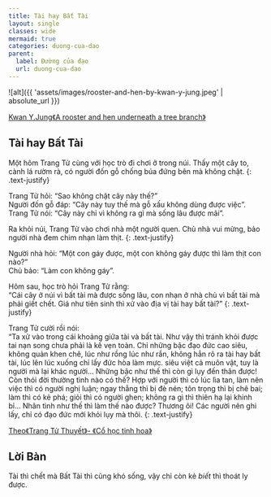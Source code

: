 ```yaml
---
title: Tài hay Bất Tài
layout: single
classes: wide
mermaid: true
categories: duong-cua-dao
parent:
  label: Đường của đạo
  url: duong-cua-dao
---
```


![alt]({{ 'assets/images/rooster-and-hen-by-kwan-y-jung.jpeg' | absolute_url }})
> <cite>
<a target="_blank" href="https://www.artworkarchive.com/profile/jungsstudio/artwork/rooster-and-hen-jung-s-studio-art-collection-e6633e">
Kwan Y.Jung《A rooster and hen underneath a tree branch》
</a>
</cite>



## Tài hay Bất Tài

Một hôm Trang Tử cùng với học trò đi chơi ở trong núi. Thấy một cây to, cành lá rườm rà, có người đốn gỗ chống búa đứng bên mà không chặt.
{: .text-justify}

Trang Tử hỏi: “Sao không chặt cây này thế?”\
Người đốn gỗ đáp: “Cây này tuy thế mà gỗ xấu không dùng được việc”.\
Trang Tử nói: “Cây này chỉ vì không ra gì mà sống lâu được mãi”.

Ra khỏi núi, Trang Tử vào chơi nhà một người quen. Chủ nhà vui mừng, bảo người nhà đem chim nhạn làm thịt.
{: .text-justify}

Người nhà hỏi: “Một con gáy được, một con không gáy được thì làm thịt con nào?”\
Chủ bảo: “Làm con không gáy”.

Hôm sau, học trò hỏi Trang Tử rằng:\
“Cái cây ở núi vì bất tài mà được sống lâu, con nhạn ở nhà chủ vì bất tài mà phải giết chết. 
Giá như tiên sinh thì xử vào địa vị tài hay bất tài?”
{: .text-justify}

Trang Tử cười rồi nói:\
“Ta xử vào trong cái khoảng giữa tài và bất tài. Như vậy thì tránh khỏi được tai nạn song chưa phải là kế vẹn toàn. Chỉ những bậc đạo đức cao siêu, không quản khen chê, lúc như rồng lúc như rắn, không hẳn rõ ra tài hay bất tài, lúc lên lúc xuống chỉ lấy đức hòa làm mực. siêu việt cả muôn vật, tuy là người mà lại khác người… Những bậc như thế thì còn gì lụy đến thân được! Còn thói đời thường tình nào có thế? Hợp với người thì có lúc lìa tan, làm nên việc thì có người nghị luận; ngay thẳng thì bị đè nén; tôn trọng thì bị chê bai; làm thì có kẻ phá; giỏi thì có người ghen; không ra gì thì thiên hạ lại khinh bỉ… Nhân tình như thế thì làm thế nào được? Thương ôi! Các người nên ghi lấy, chỉ có đạo đức mới khỏi lụy mà thôi.
{: .text-justify}

> <cite>
<a target="_blank" href="https://omegaplus.vn/san-pham/co-hoc-tinh-hoa/">Theo《Trang Tử Thuyết》- 《Cổ học tinh hoa》</a>
</cite>

## Lời Bàn
Tài thì chết mà Bất Tài thì cũng khó sống, vậy chỉ còn kẻ *biết* thì thoát ly được.